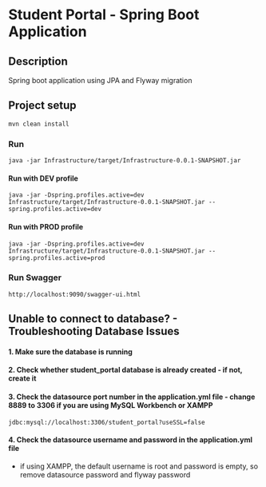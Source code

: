# Student Portal - Spring Boot Application

## Description
Spring boot application using JPA and Flyway migration


## Project setup
```
mvn clean install
```

### Run
```
java -jar Infrastructure/target/Infrastructure-0.0.1-SNAPSHOT.jar
```

#### Run with DEV profile
```
java -jar -Dspring.profiles.active=dev Infrastructure/target/Infrastructure-0.0.1-SNAPSHOT.jar --spring.profiles.active=dev
```
#### Run with PROD profile
```
java -jar -Dspring.profiles.active=dev Infrastructure/target/Infrastructure-0.0.1-SNAPSHOT.jar --spring.profiles.active=prod
```


### Run Swagger
```
http://localhost:9090/swagger-ui.html
```

## Unable to connect to database? - Troubleshooting Database Issues

#### 1. Make sure the database is running

#### 2. Check whether student_portal database is already created - if not, create it

#### 3. Check the datasource port number in the application.yml file - change 8889 to 3306 if you are using MySQL Workbench or XAMPP
```
jdbc:mysql://localhost:3306/student_portal?useSSL=false
```

#### 4. Check the datasource username and password in the application.yml file
- if using XAMPP, the default username is root and password is empty, so remove datasource password and flyway password
